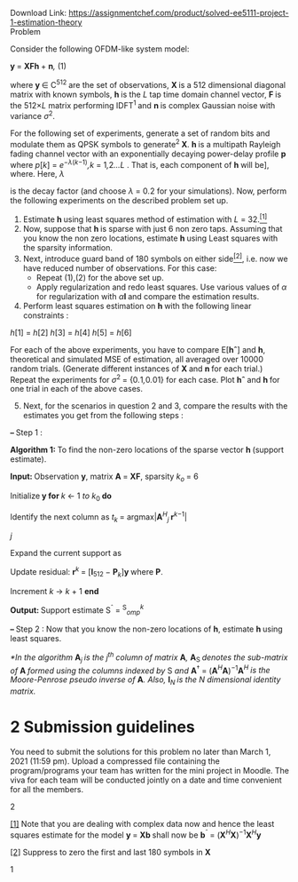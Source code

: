 Download Link: https://assignmentchef.com/product/solved-ee5111-project-1-estimation-theory
<br>
Problem

Consider the following OFDM-like system model:

<strong>y </strong>= <strong>XFh </strong>+ <strong>n</strong><em>,                                                                                </em>(1)

where <strong>y </strong>∈ C<sup>512 </sup>are the set of observations, <strong>X </strong>is a 512 dimensional diagonal matrix with known symbols, <strong>h </strong>is the <em>L </em>tap time domain channel vector, <strong>F </strong>is the 512×<em>L </em>matrix performing IDFT<sup>1 </sup>and <strong>n </strong>is complex Gaussian noise with variance <em>σ</em><sup>2</sup>.

For the following set of experiments, generate a set of random bits and modulate them as QPSK symbols to generate<sup>2 </sup><strong>X</strong>. <strong>h </strong>is a multipath Rayleigh fading channel vector with an exponentially decaying power-delay profile <strong>p </strong>where <em>p</em>[<em>k</em>] = <em>e</em><sup>−<em>λ</em>(<em>k</em>−1)</sup><em>,k </em>= 1<em>,</em>2<em>…L </em>. That is, each component of <strong>h </strong>will be], where. Here, <em>λ</em>

is the decay factor (and choose <em>λ </em>= 0<em>.</em>2 for your simulations). Now, perform the following experiments on the described problem set up.

<ol>

 <li>Estimate <strong>h </strong>using least squares method of estimation with <em>L </em>= 32.<a href="#_ftn1" name="_ftnref1"><sup>[1]</sup></a></li>

 <li>Now, suppose that <strong>h </strong>is sparse with just 6 non zero taps. Assuming that you know the non zero locations, estimate <strong>h </strong>using Least squares with the sparsity information.</li>

 <li>Next, introduce guard band of 180 symbols on either side<a href="#_ftn2" name="_ftnref2"><sup>[2]</sup></a>, i.e. now we have reduced number of observations. For this case:

  <ul>

   <li>Repeat (1),(2) for the above set up.</li>

   <li>Apply regularization and redo least squares. Use various values of <em>α </em>for regularization with <em>α</em><strong>I </strong>and compare the estimation results.</li>

  </ul></li>

 <li>Perform least squares estimation on <strong>h </strong>with the following linear constraints :</li>

</ol>

<em>h</em>[1] = <em>h</em>[2] <em>h</em>[3] = <em>h</em>[4] <em>h</em>[5] = <em>h</em>[6]

For each of the above experiments, you have to compare E[<strong>hˆ</strong>] and <strong>h</strong>, theoretical and simulated MSE of estimation, all averaged over 10000 random trials. (Generate different instances of <strong>X </strong>and <strong>n </strong>for each trial.) Repeat the experiments for <em>σ</em><sup>2 </sup>= {0<em>.</em>1<em>,</em>0<em>.</em>01} for each case. Plot <strong>hˆ </strong>and <strong>h </strong>for one trial in each of the above cases.

<ol start="5">

 <li>Next, for the scenarios in question 2 and 3, compare the results with the estimates you get from the following steps :</li>

</ol>

<strong>– </strong>Step 1 :

<strong>Algorithm 1: </strong>To find the non-zero locations of the sparse vector <strong>h </strong>(support estimate).

<strong>Input: </strong>Observation <strong>y</strong>, matrix <strong>A </strong>= <strong>XF</strong>, sparsity <em>k<sub>o </sub></em>= 6

Initialize<strong> y for </strong><em>k </em>← 1 <em>to k</em><sub>0 </sub><strong>do</strong>

Identify the next column as <em>t<sub>k </sub></em>= argmax|<strong>A</strong><em><sup>H</sup><sub>j </sub></em><strong>r</strong><em><sup>k</sup></em><sup>−1</sup>|

<em>j</em>

Expand the current support as

Update residual: <strong>r</strong><em><sup>k </sup></em>= [<strong>I</strong><sub>512 </sub>− <strong>P</strong><em><sub>k</sub></em>]<strong>y </strong>where <strong>P</strong>.

Increment <em>k </em>→ <em>k </em>+ 1 <strong>end</strong>

<strong>Output: </strong>Support estimate S<sup>ˆ </sup>= <sup>S</sup><em><sub>omp</sub><sup>k</sup></em>

<strong>– </strong>Step 2 : Now that you know the non-zero locations of <strong>h</strong>, estimate <strong>h </strong>using least squares.

<em>*In the algorithm </em><strong>A</strong><em><sub>j </sub>is the j<sup>th </sup>column of matrix </em><strong>A</strong><em>, </em><strong>A</strong><sub>S </sub><em>denotes the sub-matrix of </em><strong>A </strong><em>formed using the columns indexed by </em>S <em>and </em><strong>A</strong><sup>† </sup>= (<strong>A</strong><em><sup>H</sup></em><strong>A</strong>)<sup>−1</sup><strong>A</strong><em><sup>H </sup>is the Moore-Penrose pseudo inverse of </em><strong>A</strong><em>. Also, </em><strong>I</strong><em><sub>N </sub>is the N dimensional identity matrix.</em>

<h1>2           Submission guidelines</h1>

You need to submit the solutions for this problem no later than March 1, 2021 (11:59 pm). Upload a compressed file containing the program/programs your team has written for the mini project in Moodle. The viva for each team will be conducted jointly on a date and time convenient for all the members.

2

<a href="#_ftnref1" name="_ftn1">[1]</a> Note that you are dealing with complex data now and hence the least squares estimate for the model <strong>y </strong>= <strong>Xb </strong>shall now be <strong>b</strong><sup>ˆ </sup>= (<strong>X</strong><em><sup>H</sup></em><strong>X</strong>)<sup>−1</sup><strong>X</strong><em><sup>H</sup></em><strong>y</strong>

<a href="#_ftnref2" name="_ftn2">[2]</a> Suppress to zero the first and last 180 symbols in <strong>X</strong>

1